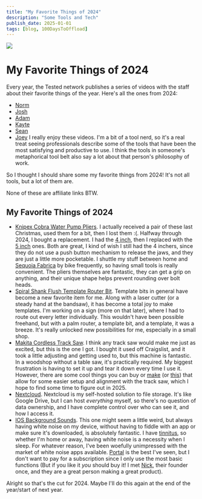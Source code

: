 ```yaml
---
title: "My Favorite Things of 2024"
description: "Some Tools and Tech"
publish_date: 2025-01-01
tags: [blog, 100DaysToOffload]
---
```


![](https://img.buzzfeed.com/buzzfeed-static/static/2015-09/29/22/enhanced/webdr14/anigif_original-5801-1443580997-15.gif)

# My Favorite Things of 2024

Every year, the Tested network publishes a series of videos with the staff about their favorite things of the year. Here's all the ones from 2024:
- [Norm](https://www.youtube.com/watch?v=12uvJkBL7mo)
- [Josh](https://www.youtube.com/watch?v=j_88zIuh_xY&pp=ygUOVGVzdGVkIGluIDIwMjQ%3D)
- [Adam](https://www.youtube.com/watch?v=qgrt7uoGm70&pp=ygUOVGVzdGVkIGluIDIwMjQ%3D)
- [Kayte](https://www.youtube.com/watch?v=E2sBYsaW8h4&pp=ygUOVGVzdGVkIGluIDIwMjQ%3D)
- [Sean](https://www.youtube.com/watch?v=Jhvq9M2TCjU&pp=ygUOVGVzdGVkIGluIDIwMjQ%3D)
- [Joey](https://www.youtube.com/watch?v=Z_J1wXFXBoo&pp=ygUOVGVzdGVkIGluIDIwMjQ%3D)
I really enjoy these videos. I'm a bit of a tool nerd, so it's a real treat seeing professionals describe some of the tools that have been the most satisfying and productive to use. I think the tools in someone's metaphorical tool belt also say a lot about that person's philosophy of work.

So I thought I should share some my favorite things from 2024! It's not all tools, but a lot of them are.

None of these are affiliate links BTW.

## My Favorite Things of 2024
- [Knipex Cobra Water Pump Pliers](https://www.knipex.com/products/pipe-wrenches-and-water-pump-pliers/knipex-cobra-high-tech-water-pump-pliers/knipex-cobra-high-tech-water-pump-pliers/8703180?v=9365). I actually received a pair of these last Christmas, used them for a bit, then I lost them :(. Halfway through 2024, I bought a replacement. I had the [4 inch](https://a.co/d/75JYw9D), then I replaced with the [5 inch](https://a.co/d/a1aPUr3) ones. Both are great, I kind of wish I still had the 4 inchers, since they do not use a push button mechanism to release the jaws, and they are just a little more pocketable. I shuttle my stuff between home and [Sequoia Fabrica](https://sequoiafabrica.org) by bike frequently, so having small tools is really convenient. The pliers themselves are fantastic, they can get a grip on anything, and their unique shape helps prevent rounding over bolt heads.
- [Spiral Shank Flush Template Router Bit](https://www.banggood.com/12_7+25_4+67MM-Carbide-Lower-Bearing-Spiral-Trimming-CNC-Router-Bit-End-Mill-1-or-4-inch-6_35mm-Shank-for-Woodworking-p-2000463.html?cur_warehouse=CN&rmmds=search). Template bits in general have become a new favorite item for me. Along with a laser cutter (or a steady hand at the bandsaw), it has become a total joy to make templates. I'm working on a sign (more on that later), where I had to route out every letter individually. This wouldn't have been possible freehand, but with a palm router, a template bit, and a template, it was a breeze. It's really unlocked new possibilities for me, especially in a small shop.
- [Makita Cordless Track Saw](https://a.co/d/3LE3lVz). I think any track saw would make me just as excited, but this is the one I got. I bought it used off Craigslist, and it took a little adjusting and getting used to, but this machine is fantastic. In a woodshop without a table saw, it's practically required. My biggest frustration is having to set it up and tear it down every time I use it. However, there are some cool things you can buy or [make](https://www.youtube.com/watch?v=sHj5G6t1qvY&pp=ygUUdHJhY2sgc2F3IHJhaWwgaGluZ2U%3D) (or [this](https://www.youtube.com/watch?v=59RAkriXEh0&pp=ygUUdHJhY2sgc2F3IHJhaWwgaGluZ2U%3D)) that allow for some easier setup and alignment with the track saw, which I hope to find some time to figure out in 2025.
- [Nextcloud](https://nextcloud.com/). Nextcloud is my self-hosted solution to file storage. It's like Google Drive, but I can host _everything_ myself, so there's no question of data ownership, and I have complete control over who can see it, and how I access it.
- [IOS Background Sounds](https://support.apple.com/guide/iphone/play-background-sounds-iphb2cfa052c/ios). This one might seem a little weird, but always having white noise on my device, without having to fiddle with an app or make sure it's downloaded, is absolutely fantastic. I have [tinnitus](https://en.wikipedia.org/wiki/Tinnitus), so whether I'm home or away, having white noise is a necessity when I sleep. For whatever reason, I've been woefully unimpressed with the market of white noise apps available. [Portal](https://portal.app/) is the best I've seen, but I don't want to pay for a subscription since I only use the most basic functions (But if you like it _you_ should buy it! I met [Nick](https://portal.app/about), their founder once, and they are a great person making a great product).

Alright so that's the cut for 2024. Maybe I'll do this again at the end of the year/start of next year.
